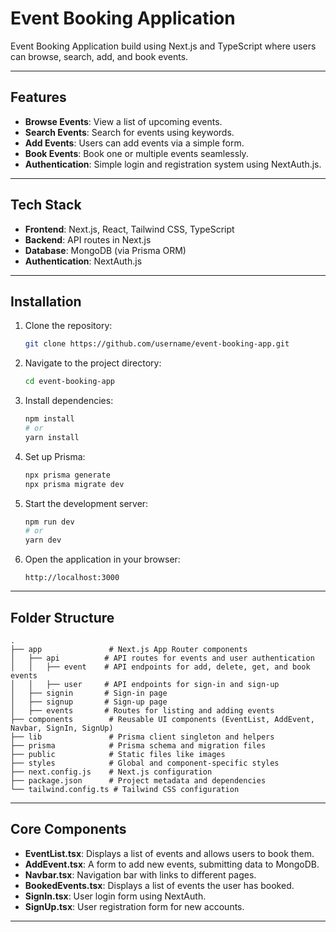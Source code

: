 # Event Booking Application

Event Booking Application build using Next.js and TypeScript where users can browse, search, add, and book events.

---

## Features

- **Browse Events**: View a list of upcoming events.
- **Search Events**: Search for events using keywords.
- **Add Events**: Users can add events via a simple form.
- **Book Events**: Book one or multiple events seamlessly.
- **Authentication**: Simple login and registration system using NextAuth.js.

---

## Tech Stack

- **Frontend**: Next.js, React, Tailwind CSS, TypeScript
- **Backend**: API routes in Next.js
- **Database**: MongoDB (via Prisma ORM)
- **Authentication**: NextAuth.js
---

## Installation

1. Clone the repository:

   ```bash
   git clone https://github.com/username/event-booking-app.git
   ```

2. Navigate to the project directory:

   ```bash
   cd event-booking-app
   ```

3. Install dependencies:

   ```bash
   npm install
   # or
   yarn install
   ```

5. Set up Prisma:

   ```bash
   npx prisma generate
   npx prisma migrate dev
   ```

6. Start the development server:

   ```bash
   npm run dev
   # or
   yarn dev
   ```

7. Open the application in your browser:

   ```
   http://localhost:3000
   ```

---

## Folder Structure

```
.
├── app               # Next.js App Router components
│   ├── api          # API routes for events and user authentication
│   │   ├── event    # API endpoints for add, delete, get, and book events
│   │   ├── user     # API endpoints for sign-in and sign-up
│   ├── signin       # Sign-in page
│   ├── signup       # Sign-up page
│   ├── events       # Routes for listing and adding events
├── components        # Reusable UI components (EventList, AddEvent, Navbar, SignIn, SignUp)
├── lib               # Prisma client singleton and helpers
├── prisma            # Prisma schema and migration files
├── public            # Static files like images
├── styles            # Global and component-specific styles
├── next.config.js    # Next.js configuration
├── package.json      # Project metadata and dependencies
└── tailwind.config.ts # Tailwind CSS configuration
```

---

## Core Components

- **EventList.tsx**: Displays a list of events and allows users to book them.
- **AddEvent.tsx**: A form to add new events, submitting data to MongoDB.
- **Navbar.tsx**: Navigation bar with links to different pages.
- **BookedEvents.tsx**: Displays a list of events the user has booked.
- **SignIn.tsx**: User login form using NextAuth.
- **SignUp.tsx**: User registration form for new accounts.

---

